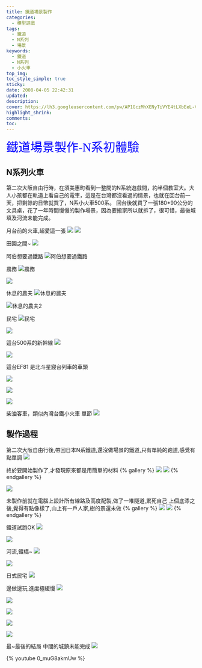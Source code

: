 ```yaml
---
title: 鐵道場景製作
categories:
  - 模型遊戲
tags:
  - 鐵道
  - N系列
  - 場景
keywords:
  - 鐵道
  - N系列
  - 小火車
top_img:
toc_style_simple: true
sticky: 
date: 2008-04-05 22:42:31
updated:
description:
cover: https://lh3.googleusercontent.com/pw/AP1GczMhXENyTiVYE4tLXbEeL-Vaqw7zCSXYrWkgzLP3Sxa9J9uncJFdpqk7XLFsAsiedNRQIWwSeJwu7WebZefU2S4ju9xOYrwWlHn1M00XspVAly8tbPLhKcWAkFE8hcLTWuUg1LFPmM4pOJg6z2AhoLQZXw=w1921-h672-s-no-gm?authuser=0
highlight_shrink:
comments:
toc:
---
```


<font face="標楷體" color="blue" size="6px">鐵道場景製作-N系初體驗</font>

## **N系列火車**

第二次大阪自由行時，在須美惠町看到一整間的N系統遊戲間，約半個教室大。大人小孩都在軌道上看自己的電車，這是在台灣都沒看過的情景，也就在回台前一天，把剩餘的日幣就買了，N系小火車500系。
回台後就買了一張180*90公分的文具桌，花了一年時間慢慢的製作場景，因為要搬家所以就拆了，很可惜，最後城填及河流未能完成。

月台前的火車,超愛這一張
![](https://lh3.googleusercontent.com/pw/AP1GczObWXyvoGzb_VFLp902CrUFc3TL-kFK6tRnL3l1O1UdmD6bMGYF5HKjMqvlo0BrDetAdTUvQyXuA0KcrcNjK2MGMFARZ_OFS2FQj09gfgsvEDPP3Dt1LjKtmGEwxJE7SGyk59SrElFE1Y73vECOLeKFNg=w1024-h768)
![](https://lh3.googleusercontent.com/pw/AP1GczNwR_cfBVabqFuumB7Hbf80OMRr0BK7YcUPMffGyDR8aIQ69QSP5A1C_1iWZcLFEaQcvwvzI6ab7q14Woz9sn0A40GKIZzxto9DeGWGgSHRaYvoDpERYNCsupJi6Yat_b1k3DDIshcIGb4qiMTX7NdJrw=w1368-h1026)

田園之間~
![](https://lh3.googleusercontent.com/pw/AP1GczO6udk5quByx7nFDs2izXXWbxhBxNvIQBEPklkrRXG40Ct602Y60-_TrhsqNso2L602qN5MiAouOstic1FcEHNp1UXA1cP25IR1tUUpEC4P6pChOJwoDfzc07qHMg3B8GifGqVGXIjoEeIV3c4nUAQ9Qg=w1920-h1080)

阿伯想要過鐵路
![阿伯想要過鐵路](https://lh3.googleusercontent.com/pw/AP1GczNnp3GnyfC137EPzKk28WvZthLZf6zPn6gw_ODQbp_089eTzxiCbakRQ2_4xP6toKztsfNXvod9SenjaRE6QtIWQVFMTtQYjYSK4-G9sZdfO1xInga9ufe-kH-MfRco4GGXcebDJUGNeQDP8Tqzl3R8NA=w1920-h1080)

農務
![農務](https://lh3.googleusercontent.com/pw/AP1GczPzuz-nvh55_nrzTZ_qELuvoWlfRGP-YYBN-k6Km49J_YYtoEeaPOPtHmN6TsuYtLWi5YA-GgW5Lk8M_r-r8jp3w8osX2fYDy_AGsbhGHnENMmmeYgBmJE5FaqFAsx_Yk2HOQSuwOX4cNt2twU_DxjTdQ=w1368-h1026)

![](https://lh3.googleusercontent.com/pw/AP1GczMsJyvz2oKmJqUZfw_ZQcRDfP7IECvdqPLhRHLVhuGLtQnHI5I-Y_VuTm10NjR93SvXmjdgx7re5dRkjYAtH_exDSdutncl3-iZFoJUcelp_I5kAEutFXyKoJBoRyvFqV27EIVZlt85oJTGbN4LWWnQcg=w1368-h1026)

休息的農夫
![休息的農夫](https://lh3.googleusercontent.com/pw/AP1GczOULfvlOF4GIV2m_BBbdpiOi3B2yQQgK1SMtvPKOq5mA70fmmR4I1Yl6ObapCjH09orGCAc1biDafXjab4fTP5hMFIgRIOy4D3QUVJfIYHjbmFPxs8zzPCCr2VtQL6UQof0NpJDR4YcjS18cfSc1s2DDA=w1368-h1026)

![休息的農夫2](https://lh3.googleusercontent.com/pw/AP1GczMyQQ7oANFwVnRGAKKR9mIMFQKlHvhVGjtVRsXq8S2e2XEm8j6MaIUu329ScI890D6DgWHZKlPn2UlKo34eYyKX6Xe6hjtmTAMU1SHCcOgEOBjnf9_0hxEPfYy_d-DmFH2jiNJ-37i_PI47ToqDNVdpHA=w1368-h1026)

民宅
![民宅](https://lh3.googleusercontent.com/pw/AP1GczOv9Gw_6x7hCUJJlekvE7Fb6FlkjkaHKGeoZhS7ENJPk3oN3GZSkJ-RyzJWEEVD7XJd3gPxWmaGt3gAZQMRyMVRZ6FY-RrgKjib_HeRriBQXzdAue8HjLEB5eaLXcd2EloHu0udgKa_DKLJ1WK7JSuzSw=w1368-h1026)

![](https://lh3.googleusercontent.com/pw/AP1GczPiWPkZVNFR6MEf4R_cWSDWSbTZBJ3DQIRDUILlJhiMhH8zS417vkAVB3vUzAODscHANL70wD7HTJ8sQ4FFRTDp6g5YtFdDep0y1lYWCg-YVXNxUdv3KiS0on56GgD7YtOkHnipsEg0huhurBj4rFC88A=w1368-h1026)

這台500系的新幹線
![](https://lh3.googleusercontent.com/pw/AP1GczMA-MMAQV24k0jLdMF8u7W8EqOOWP6zeKY2ebfGZQVtM8bo1vf4kv422QlRKzXGTlgftnMkqBYD2GVI5LRVtVeeLySJTX9utJrsNXkfpeHTibiFVjSpkifReN0tYGcUsDAByV7VnSS_IHD-4NW1K8HN4A=w1368-h1026)

![](https://lh3.googleusercontent.com/pw/AP1GczN8tQ7Ks9FuENZueAg1VpXfP2IueSAU8h2CgZ1g7cPBBczGoAv20x_aYgDT7i2an22ALACO734wMo53eqitRviW6kwuQxd_2OL89L3Ac0rfNxKWceqOQFszaSRY0FaApEMOCvRzq_mzNc4tz0sUIeRitg=w1368-h1026)

這台EF81 是北斗星寢台列車的車頭

![](https://lh3.googleusercontent.com/pw/AP1GczM7DABeVYvADT9UHeKw-57FVxGwQQUVD6sS9Vi1qCeMHuHJiuvy1eutH5dOeKs0P0FfyEara29DRJok7wH_zsQIOHi-GdX7avbpHw6kmgEXaDEzGRm9eUWqkPl8AywW-8zHJg1JD9_LZ-2BRJQ_X0nQZQ=w1368-h1026)

![](https://lh3.googleusercontent.com/pw/AP1GczM6WqjHdycIRFr-YGJI7enq6d5hv95Uh5ve7PKrHGmIGb0fEq71j-i-NtTt7W43m1OWDdbDGr_J25mvWHUMvf_d_TnsxI63rAuYH-q15LW-W1iJtmiVEChj80uij2diCRGGzY2eQBRqFQZ7wUO9NpoFxQ=w1024-h768)

![](https://lh3.googleusercontent.com/pw/AP1GczNdYEgiG7h1cHXSidCSAM4nQM_Z-m4GL3xBjJGG6Xr6XeF1Jjz9d0nVGVfKVHcjdf2uInTQ5SKza41-r7ZWh-L4PvyvxEx_BWcRRM8I2t9vlgSWL8vphxWAaX2bNvimjCZZeGA-oy55PbvNdmZyC7VFfw=w1368-h1026)

柴油客車，類似內灣台鐵小火車 單節
![](https://lh3.googleusercontent.com/pw/AP1GczOn6I-lhp_hyiov-ZtDjqBqnEGVC66RlMqSegNe5cvB0vkkp_5F7Zj28yJC9bqUBg4S7y_KSXiy6ZZcRJE9b_jzhzL9xjehLWuZ-ejN-NEQDf66NJXQO-G1JyhseRNC_auoXpX96m5vD7ObjrAR2Og88Q=w1368-h1026)

## **製作過程**

第二次大阪自由行後,帶回日本N系鐵道,還沒做場景的鐵道,只有單純的跑道,感覺有點單調
![](https://lh3.googleusercontent.com/pw/AP1GczPpzBXt3_rd1RbdSeMDt-FbCBbqAEJZ4x7gbeE0-Gv5Q8vM3kmLTkn91avlGBkaDO6WmOi-FYuAWgLSp6CoSsoaptTUuJprU5nLcisHOR_hT2HW9yKZI9ZjwedWNzd-ed7EUOYMuzCaHDGkgVklRL-XTQ=w1368-h1026)

終於要開始製作了,才發現原來都是用簡單的材料
{% gallery %}
![](https://lh3.googleusercontent.com/pw/AP1GczM8wLgGH1z9ZEt7RW0PFwb8zzPmWErFNTckBOqIm9FpH-4b-DBsYRApCdOrRZlrJeWviqnfB_f58vzwyufewORbq06Jl7dUmWpS02jSgrvnFaSZiJWU1OptmKLYUyr3cfyavY8ZXT1cyYX68U93KX3y9w=w1368-h1026)
![](https://lh3.googleusercontent.com/pw/AP1GczPn5D2kq6MVJv1BcY8qrqmkI4bAP7XM8qvrq7tzLc2ojhE08ARwFtjn_4yswZypnPEd5OWQFwrazjxcJcy0hv0hfVxwfpLwp6dl5TMUerYgK-phEwa0hifnwBgBIQJMYAu6DQCD-nlYvA0VqKqL3iETfQ=w1368-h1026)
{% endgallery %}

![](https://lh3.googleusercontent.com/pw/AP1GczO0GOGQfWMUYJs8FnFzh6UKbpvf-mFZDRX8IrkTcnZnDXI7gnDlQ0igU9tQjJCM_zHyTWFrvWCBzGoJIwVUuvcmPojB1yOeb-IeZlx1Y_HP0VXVs9t3ti1AZSBH-5e3riItChP1O3fSGHUe9oEgPDXOsQ=w1368-h1026)

未製作前就在電腦上設計所有線路及高度配製,做了一堆隧道,累死自己
上個底潻之後,覺得有點像樣了,山上有一戶人家,樹的景還未做
{% gallery %}
![](https://lh3.googleusercontent.com/pw/AP1GczO9zmEZQvut8tNSMO1uxOlWBwqhEtvsVWakEfZFnribO2U1g8wxxXiQPlu_5qsY--7do_W-Kps7FNrQfgDaYx-fvjimvs4SsMtL2zNJRZgYcShNBsTE_wdF3fmmA1Zyvnxx6Q6ZQO06cCVP5ndg_sJjBg=w1368-h1026)
![](https://lh3.googleusercontent.com/pw/AP1GczN-BFC82G-YLMqjUjfUC6N_C7BVJliyHhqwz1pA9v0p6q4sy6aZWF3MSHl7KJ3FKJ7Qv0MP2Fn7MqvpbceUHokbsMiEgwbrKy5jTQlDiGqw3I4dwONrwDaNipSimOhdfmdgL388-ap6LR6IZt2l2R7sdg=w1368-h1026)
{% endgallery %}

鐵道試跑OK
![](https://lh3.googleusercontent.com/pw/AP1GczM1F-TknOtM1vEAwHNWTp5U8S4gItwaJQFJ6Uxgj1FGmXohtssQjeAnFzTTNVc7tWwdTMZmL08iCN2xMNlL4g-iLslvwjSnD7e_HWYg5Q-rMiD6q9KFney3XGd6qIQSAHoXNykzAUy7q6wb8qf96oneRw=w1368-h1026)

![](https://lh3.googleusercontent.com/pw/AP1GczORS05C92Rxj2zTfrZgbHPxlPQD3DpHhEi_vQy58ldp5vZC6LSyF-95a-8Vu1aivFIkjEyTQex1jrS6uzHa6yGInQnKRWyiOAWLr90Is5DuTHqde34-t3qNt0GHOSv_UasNS6qVGVMB1a7Okm9YSr3ZYQ=w1368-h1026)

河流,鐵橋~
![](https://lh3.googleusercontent.com/pw/AP1GczMV0ccKmWPa27E2-T8NvAEz3TQA2jQSweRFfxCGzxcIErP7rhjjfTnxCVWBxCE6NcNHuMKGtBhg4RtlWzKNLLva91EVv1AMtfAO92VZ8SAG4ItxJFuiOMg_dtygSUIMJJa2St6ZKKtSp6q_5rHJYKN7WQ=w1280-h768)

![](https://lh3.googleusercontent.com/pw/AP1GczPjkGnAxp8VZBg3jjt4ceCYJgt96fQ7ge32f1r7vC2mNSd7_C6rZEMD1OhQblm6ooOectNfOqbB4D2QnVecy74Aw-7THsYXf8biJAU67xXrxavWRb5QHAjRT_tqZ0b9vxKSKTR6oTqmTdY3iNq77J0aQQ=w1280-h768)

日式民宅
![](https://lh3.googleusercontent.com/pw/AP1GczPMLxBBra5hMZ4q4NKX9NDV0mG92kFxfov5GJdpLKaXAmfitIoNcexgy6iUxdbbaK1cnVptv607EwTAfHXmBWjf5UINEpTRtpFBK1XeqdxPBaROW6-YtkE9V9k5lFOK9x4VqHIlPyhnraLVv9FFXlp5hw=w1280-h768)

邊做邊玩,進度極緩慢
![](https://lh3.googleusercontent.com/pw/AP1GczMRC_a4YL6hs-JiQLw0_Z32azzMpqgAfeo9XkSGyQxz4Noi8oBZuk_g1mrTbv50DnxtPPdbgLIIGgDJKuBg_5sKl3smpYq-GJflgIh7sLSRGj561ETgsvsdhZnVAieOiHvhlVZnYyDodlA6onP2pqbUwQ=w1280-h768)

![](https://lh3.googleusercontent.com/pw/AP1GczN6sASpz-dON0_x_NsV60R4kYjGi2iJmOwqM4GENb75kS5-h-MrYauAOcwrFa6ELIeFFDQSix3WZWbotxuxmocQMf1DJKAkq2SvcOCqZkfvQlB8FxXOghWDlpL1M0R_kn-dH-Fruu_Y2yNVaRTXZluU5A=w1280-h768)

![](https://lh3.googleusercontent.com/pw/AP1GczPwqAdK6-IxOwxRxm8iZTpn3j1KeqHctZhreJXLV9dqrzMqLeH9_Bkuewaom81MYLgnTNikFf46i_C6LqiaekZ0DQwpPVuHtHAO2RRxFVtZZYPAy04FnaLuq8UehbgQCpY33hfeg8wKcMPOeqnpgiBl4Q=w1280-h768)

![](https://lh3.googleusercontent.com/pw/AP1GczNAeARk0kVAwW23_snw0f1F10MuyyEbxBq_zjgjGGvEuATazLxIq-Zqp7dvTCn4pS-nLKg2JiGEQsLZPUy1EAKJCP5sDuYXAfweWopZQI-MtwhrIahZC81pFU-wXqUNBGX7RkLDRtGzCtd4rtyg6Xc5Fw=w1280-h768)

![](https://lh3.googleusercontent.com/pw/AP1GczPxMUdft0_SMLNejgDI48Q3EApZ-PdZLjRR2Feuts--cRkO4fAFDthE-0jqohPAGP-7ux4a8Bmjg-iGKuSl-VWP59x6WnZRSDeO7KbSyXcvtwuvrFkLnzxEtZ_YMgkipNktxSf7BGTPZPh4TsnxrWotqA=w1280-h768)

最~最後的結局 中間的城鎮未能完成
![](https://lh3.googleusercontent.com/pw/AP1GczNFLOXO4MziJyvqytrmF-izw9_ZcPe0lo8f0JigmXwxu5M_D2qs-C3Ud81gADfieP_FoeSGCZtpPy05n4Gk7JrLwqekD8dw8Gg89RmDaH4cXqmsWZBORzOH4sTHQ1Eftdu7-9P192-fZmaUmXm0QW350Q=w1368-h1026)

{% youtube 0_muG8akmUw %}
